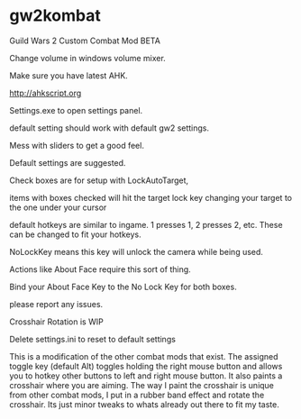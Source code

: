 # gw2kombat
Guild Wars 2 Custom Combat Mod BETA

Change volume in windows volume mixer.

Make sure you have latest AHK.

http://ahkscript.org

Settings.exe to open settings panel.

default setting should work with default gw2 settings.

Mess with sliders to get a good feel.

Default settings are suggested.

Check boxes are for setup with LockAutoTarget, 

items with boxes checked will hit the target lock key changing your target to the one under your cursor

default hotkeys are similar to ingame. 1 presses 1, 2 presses 2, etc. These can be changed to fit your hotkeys.

NoLockKey means this key will unlock the camera while being used.

Actions like About Face require this sort of thing.

Bind your About Face Key to the No Lock Key for both boxes.

please report any issues.

Crosshair Rotation is WIP

Delete settings.ini to reset to default settings

This is a modification of the other combat mods that exist. The assigned toggle key (default Alt) toggles holding the right mouse button and allows you to hotkey other buttons to left and right mouse button. It also paints a crosshair where you are aiming. The way I paint the crosshair is unique from other combat mods, I put in a rubber band effect and rotate the crosshair. Its just minor tweaks to whats already out there to fit my taste.
